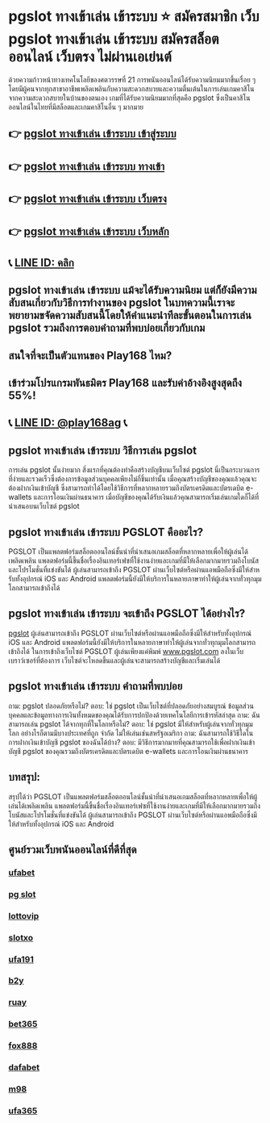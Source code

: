 
# pgslot ทางเข้าเล่น เข้าระบบ ⭐ สมัครสมาชิก เว็บ pgslot ทางเข้าเล่น เข้าระบบ สมัครสล็อตออนไลน์ เว็บตรง ไม่ผ่านเอเย่นต์

ด้วยความก้าวหน้าทางเทคโนโลยีของศตวรรษที่ 21 การพนันออนไลน์ได้รับความนิยมมากขึ้นเรื่อย ๆ โดยมีผู้คนจากทุกสาขาอาชีพเพลิดเพลินกับความสะดวกสบายและความตื่นเต้นในการเล่นเกมคาสิโนจากความสะดวกสบายในบ้านของตนเอง เกมที่ได้รับความนิยมมากที่สุดคือ pgslot ซึ่งเป็นคาสิโนออนไลน์ในไทยที่มีสล็อตและเกมคาสิโนอื่น ๆ มากมาย

## 👉 [pgslot ทางเข้าเล่น เข้าระบบ เข้าสู่ระบบ](https://bit.ly/3TCj9rY)
## 👉 [pgslot ทางเข้าเล่น เข้าระบบ ทางเข้า](https://bit.ly/3TCj9rY)
## 👉 [pgslot ทางเข้าเล่น เข้าระบบ เว็บตรง](https://bit.ly/3TCj9rY)
## 👉 [pgslot ทางเข้าเล่น เข้าระบบ เว็บหลัก](https://bit.ly/3TCj9rY)
## 📞 [LINE ID: คลิก](https://line.me/R/ti/p/@342mcrfd)

## pgslot ทางเข้าเล่น เข้าระบบ แม้จะได้รับความนิยม แต่ก็ยังมีความสับสนเกี่ยวกับวิธีการทํางานของ pgslot ในบทความนี้เราจะพยายามขจัดความสับสนนี้โดยให้คําแนะนําทีละขั้นตอนในการเล่น pgslot รวมถึงการตอบคําถามที่พบบ่อยเกี่ยวกับเกม

## สนใจที่จะเป็นตัวแทนของ Play168 ไหม?
## เข้าร่วมโปรแกรมพันธมิตร Play168 และรับค่าอ้างอิงสูงสุดถึง 55%!
## 📞 [LINE ID: @play168ag](https://bit.ly/3RSGiFl) 📞

## pgslot ทางเข้าเล่น เข้าระบบ วิธีการเล่น pgslot

การเล่น pgslot นั้นง่ายมาก สิ่งแรกที่คุณต้องทําคือสร้างบัญชีบนเว็บไซต์ pgslot นี่เป็นกระบวนการที่ง่ายและรวดเร็วซึ่งต้องการข้อมูลส่วนบุคคลเพียงไม่กี่ชิ้นเท่านั้น เมื่อคุณสร้างบัญชีของคุณแล้วคุณจะต้องฝากเงินเข้าบัญชี ซึ่งสามารถทําได้โดยใช้วิธีการที่หลากหลายรวมถึงบัตรเครดิตและบัตรเดบิต e-wallets และการโอนเงินผ่านธนาคาร เมื่อบัญชีของคุณได้รับเงินแล้วคุณสามารถเริ่มเล่นเกมใดก็ได้ที่นําเสนอบนเว็บไซต์ pgslot

## pgslot ทางเข้าเล่น เข้าระบบ PGSLOT คืออะไร?

PGSLOT เป็นแพลตฟอร์มสล็อตออนไลน์ชั้นนําที่นําเสนอเกมสล็อตที่หลากหลายเพื่อให้ผู้เล่นได้เพลิดเพลิน แพลตฟอร์มนี้ขึ้นชื่อเรื่องอินเทอร์เฟซที่ใช้งานง่ายและเกมที่มีให้เลือกมากมายรวมถึงโบนัสและโปรโมชั่นที่แข่งขันได้  ผู้เล่นสามารถเข้าถึง PGSLOT ผ่านเว็บไซต์หรือผ่านแอพมือถือซึ่งมีให้สําหรับทั้งอุปกรณ์ iOS และ Android แพลตฟอร์มนี้ยังมีให้บริการในหลายภาษาทําให้ผู้เล่นจากทั่วทุกมุมโลกสามารถเข้าถึงได้

## pgslot ทางเข้าเล่น เข้าระบบ จะเข้าถึง PGSLOT ได้อย่างไร?

[pgslot](https://atom.io/packages/pgslot) ผู้เล่นสามารถเข้าถึง PGSLOT ผ่านเว็บไซต์หรือผ่านแอพมือถือซึ่งมีให้สําหรับทั้งอุปกรณ์ iOS และ Android แพลตฟอร์มนี้ยังมีให้บริการในหลายภาษาทําให้ผู้เล่นจากทั่วทุกมุมโลกสามารถเข้าถึงได้ ในการเข้าถึงเว็บไซต์ PGSLOT ผู้เล่นเพียงแค่พิมพ์ www.pgslot.com ลงในเว็บเบราว์เซอร์ที่ต้องการ เว็บไซต์จะโหลดขึ้นและผู้เล่นจะสามารถสร้างบัญชีและเริ่มเล่นได้

## pgslot ทางเข้าเล่น เข้าระบบ คําถามที่พบบ่อย

ถาม: pgslot ปลอดภัยหรือไม่?
ตอบ: ใช่ pgslot เป็นเว็บไซต์ที่ปลอดภัยอย่างสมบูรณ์ ข้อมูลส่วนบุคคลและข้อมูลทางการเงินทั้งหมดของคุณได้รับการปกป้องด้วยเทคโนโลยีการเข้ารหัสล่าสุด
ถาม: ฉันสามารถเล่น pgslot ได้จากทุกที่ในโลกหรือไม่?
ตอบ: ใช่ pgslot มีให้สําหรับผู้เล่นจากทั่วทุกมุมโลก อย่างไรก็ตามมีบางประเทศที่ถูก จํากัด ไม่ให้เล่นเช่นสหรัฐอเมริกา
ถาม: ฉันสามารถใช้วิธีใดในการฝากเงินเข้าบัญชี pgslot ของฉันได้บ้าง?
ตอบ: มีวิธีการมากมายที่คุณสามารถใช้เพื่อฝากเงินเข้าบัญชี pgslot ของคุณรวมถึงบัตรเครดิตและบัตรเดบิต e-wallets และการโอนเงินผ่านธนาคาร

## บทสรุป:

สรุปได้ว่า PGSLOT เป็นแพลตฟอร์มสล็อตออนไลน์ชั้นนําที่นําเสนอเกมสล็อตที่หลากหลายเพื่อให้ผู้เล่นได้เพลิดเพลิน แพลตฟอร์มนี้ขึ้นชื่อเรื่องอินเทอร์เฟซที่ใช้งานง่ายและเกมที่มีให้เลือกมากมายรวมถึงโบนัสและโปรโมชั่นที่แข่งขันได้ ผู้เล่นสามารถเข้าถึง PGSLOT ผ่านเว็บไซต์หรือผ่านแอพมือถือซึ่งมีให้สําหรับทั้งอุปกรณ์ iOS และ Android

## ศูนย์รวมเว็บพนันออนไลน์ที่ดีที่สุด
### [ufabet](https://atom.io/packages/ufabet)
### [pg slot](https://atom.io/themes/pg%20slot)
### [lottovip](https://atom.io/packages/lottovip)
### [slotxo](https://atom.io/packages/slotxo)
### [ufa191](https://atom.io/packages/ufa191)
### [b2y](https://atom.io/packages/b2y)
### [ruay](https://atom.io/themes/ruay)
### [bet365](https://atom.io/packages/bet365)
### [fox888](https://atom.io/packages/fox888)
### [dafabet](https://atom.io/packages/dafabet)
### [m98](https://atom.io/packages/m98)
### [ufa365](https://atom.io/packages/ufa365)
